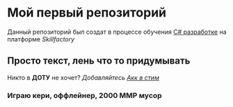 # Мой первый репозиторий

Данный репозиторий был создат в процессе обучения [C# разработке](https://skillfactory.ru/csharp) на платформе *Skillfactory*

## Просто текст, лень что то придумывать
Никто в **ДОТУ** не хочет?
*Добавляйтесь* [*Акк в стим*](https://steamcommunity.com/profiles/76561199003941067/)

### Играю кери, оффлейнер, **2000 ММР** мусор 

